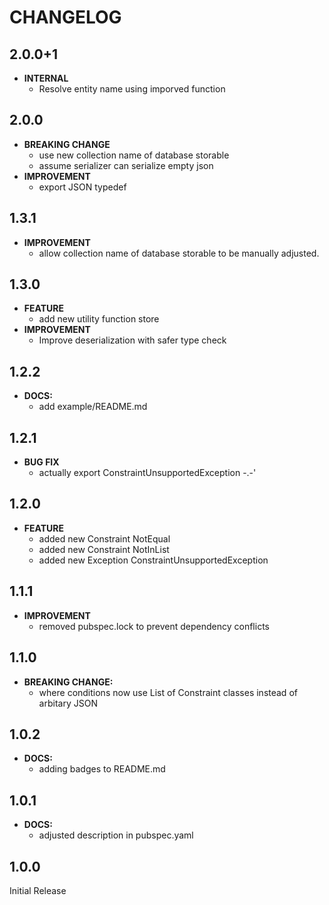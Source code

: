 # CHANGELOG
## 2.0.0+1
 - **INTERNAL**
   - Resolve entity name using  imporved function
   
## 2.0.0
 - **BREAKING CHANGE**
   - use new collection name of database storable
   - assume serializer can serialize empty json
 - **IMPROVEMENT**
   - export JSON typedef
   
## 1.3.1
 - **IMPROVEMENT**
   - allow collection name of database storable to be manually adjusted.
## 1.3.0
 - **FEATURE**
   - add new utility function store
 - **IMPROVEMENT**
   - Improve deserialization with safer type check
  
## 1.2.2
 - **DOCS:** 
    - add example/README.md

## 1.2.1
 - **BUG FIX**
   - actually export ConstraintUnsupportedException -.-'

## 1.2.0
 - **FEATURE**
    - added new Constraint NotEqual
    - added new Constraint NotInList
    - added new Exception ConstraintUnsupportedException

## 1.1.1
 - **IMPROVEMENT**
    - removed pubspec.lock to prevent dependency conflicts
    
## 1.1.0
 - **BREAKING CHANGE:**
   - where conditions now use List of Constraint classes instead of arbitary JSON

## 1.0.2
 - **DOCS:** 
    - adding badges to README.md

## 1.0.1
 - **DOCS:** 
    - adjusted description in pubspec.yaml

## 1.0.0
Initial Release